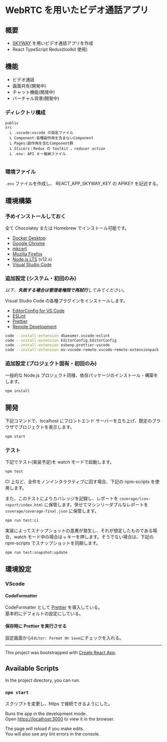 # WebRTC を用いたビデオ通話アプリ

## 概要

- [SKYWAY](https://webrtc.ecl.ntt.com/) を用いビデオ通話アプリを作成
- React TypeScript Redux(toolkit 使用)

## 機能

- ビデオ通話
- 画面共有(開発中)
- チャット機能(開発中)
- バーチャル背景(開発中)

### ディレクトリ構成

```
public
src
  L .vscode:vscode の設定ファイル
  L Compenent:各種副作用を含まないComponent
  L Pages:副作用を含むComponent群
  L Slicers：Redux の toolkit 。reducer action
  L .env: API キー格納ファイル


```

### 環境ファイル

`.env` ファイルを作成し、 REACT_APP_SKYWAY_KEY の APIKEY を記述する。

## 環境構築

### 予めインストールしておく

全て Chocolatey または Homebrew でインストール可能です。

- [Docker Desktop](https://www.docker.com/products/docker-desktop)
- [Google Chrome](https://www.google.com/intl/ja_jp/chrome/)
- [mkcert](https://mkcert.dev)
- [Mozilla Firefox](https://www.mozilla.org/ja/firefox/new/)
- [Node.js LTS](https://nodejs.org/ja/) (v12.x)
- [Visual Studio Code](https://code.visualstudio.com/)

### 追加設定 (システム・初回のみ)

_以下、**失敗する場合は管理者権限で再試行**してみてください。_

Visual Studio Code の各種プラグインをインストールします。

- [EditorConfig for VS Code](https://marketplace.visualstudio.com/items?itemName=EditorConfig.EditorConfig)
- [ESLint](https://marketplace.visualstudio.com/items?itemName=dbaeumer.vscode-eslint)
- [Prettier](https://marketplace.visualstudio.com/items?itemName=esbenp.prettier-vscode)
- [Remote Development](https://marketplace.visualstudio.com/items?itemName=ms-vscode-remote.vscode-remote-extensionpack)

```sh
code --install-extension dbaeumer.vscode-eslint
code --install-extension EditorConfig.EditorConfig
code --install-extension esbenp.prettier-vscode
code --install-extension ms-vscode-remote.vscode-remote-extensionpack
```

### 追加設定 (プロジェクト固有・初回のみ)

一般的な Node.js プロジェクト同様、依存パッケージのインストール・構築をします。

```sh
npm install
```

## 開発

下記コマンドで、localhost にフロントエンド サーバーを立ち上げ、既定のブラウザでプロジェクトを表示します。

```sh
npm start
```

### テスト

下記でテスト(実装予定)を watch モードで起動します。

```sh
npm test
```

CI 上など、全件をノンインタラクティブに回す場合、下記の npm-scripts を使用します。

また、このテストによりカバレッジを記録し、レポートを `coverage/lcov-report/index.html` に保管します。併せてマシンリーダブルなレポートを `coverage/coverage-final.json` に保管します。

```sh
npm run test:ci
```

実装によってスナップショットの差異が発生し、それが想定したものである場合、watch モード中の場合は `u` キーを押します。そうでない場合は、下記の npm-scripts でスナップショットを同期します。

```sh
npm run test:snapshot:update
```

## 環境設定

### VScode

#### CodeFormatter

CodeFormatter として [Prettier](https://prettier.io/) を導入している。  
基本的にデフォルトの設定にしている。

#### 保存時に Prettier を実行させる

設定画面から`Editor: Format On Save`にチェックを入れる。

---

This project was bootstrapped with [Create React App](https://github.com/facebook/create-react-app).

## Available Scripts

In the project directory, you can run:

### `npm start`

スクリプトを変更し、https で接続できるようにした。

Runs the app in the development mode.  
Open [https://localhost:3000](https://localhost:3333) to view it in the browser.

The page will reload if you make edits.  
You will also see any lint errors in the console.
